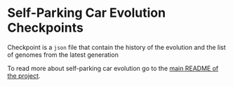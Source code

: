 # Self-Parking Car Evolution Checkpoints

Checkpoint is a `json` file that contain the history of the evolution and the list of genomes from the latest generation

To read more about self-parking car evolution go to the [main README of the project](https://github.com/trekhleb/self-parking-car-evolution).

